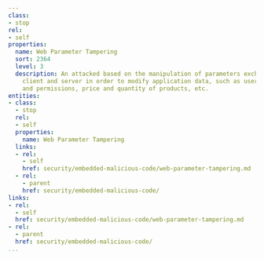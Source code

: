 ```yaml
---
class:
- stop
rel:
- self
properties:
  name: Web Parameter Tampering
  sort: 2364
  level: 3
  description: An attacked based on the manipulation of parameters exchanged between
    client and server in order to modify application data, such as user credentials
    and permissions, price and quantity of products, etc.
entities:
- class:
  - stop
  rel:
  - self
  properties:
    name: Web Parameter Tampering
  links:
  - rel:
    - self
    href: security/embedded-malicious-code/web-parameter-tampering.md
  - rel:
    - parent
    href: security/embedded-malicious-code/
links:
- rel:
  - self
  href: security/embedded-malicious-code/web-parameter-tampering.md
- rel:
  - parent
  href: security/embedded-malicious-code/
...
```

